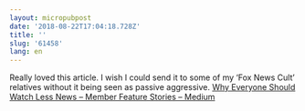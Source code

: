 ```yaml
---
layout: micropubpost
date: '2018-08-22T17:04:18.728Z'
title: ''
slug: '61458'
lang: en
---
```

Really loved this article. I wish I could send it to some of my ‘Fox News Cult’ relatives without it being seen as passive aggressive.  [Why Everyone Should Watch Less News – Member Feature Stories – Medium](https://medium.com/s/story/the-case-for-watching-less-news-8020c88fd5f)
